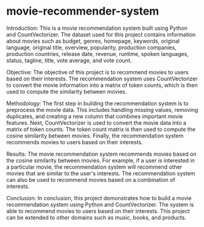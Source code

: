# movie-recommender-system
Introduction:
This is a movie recommendation system built using Python and CountVectorizer. The dataset used for this project contains information about movies such as budget, genres, homepage, keywords, original language, original title, overview, popularity, production companies, production countries, release date, revenue, runtime, spoken languages, status, tagline, title, vote average, and vote count.

Objective:
The objective of this project is to recommend movies to users based on their interests. The recommendation system uses CountVectorizer to convert the movie information into a matrix of token counts, which is then used to compute the similarity between movies.

Methodology:
The first step in building the recommendation system is to preprocess the movie data. This includes handling missing values, removing duplicates, and creating a new column that combines important movie features. Next, CountVectorizer is used to convert the movie data into a matrix of token counts. The token count matrix is then used to compute the cosine similarity between movies. Finally, the recommendation system recommends movies to users based on their interests.

Results:
The movie recommendation system recommends movies based on the cosine similarity between movies. For example, if a user is interested in a particular movie, the recommendation system will recommend other movies that are similar to the user's interests. The recommendation system can also be used to recommend movies based on a combination of interests.

Conclusion:
In conclusion, this project demonstrates how to build a movie recommendation system using Python and CountVectorizer. The system is able to recommend movies to users based on their interests. This project can be extended to other domains such as music, books, and products.
